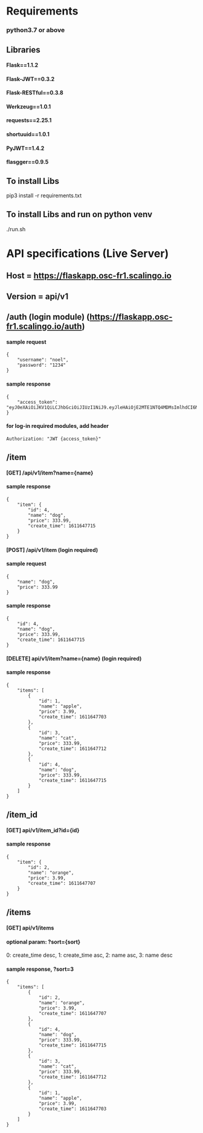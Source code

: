 # Requirements
### python3.7 or above

## Libraries
#### Flask==1.1.2
#### Flask-JWT==0.3.2
#### Flask-RESTful==0.3.8
#### Werkzeug==1.0.1
#### requests==2.25.1
#### shortuuid==1.0.1
#### PyJWT==1.4.2
#### flasgger==0.9.5

## To install Libs
pip3 install -r requirements.txt

## To install Libs and run on python venv
./run.sh



# API specifications (Live Server)
## Host = https://flaskapp.osc-fr1.scalingo.io
## Version = api/v1
## /auth (login module) (https://flaskapp.osc-fr1.scalingo.io/auth)
#### sample request 
    {
        "username": "noel",
        "password": "1234"
    }
#### sample response
    {
        "access_token": "eyJ0eXAiOiJKV1QiLCJhbGciOiJIUzI1NiJ9.eyJleHAiOjE2MTE1NTQ4MDMsImlhdCI6MTYxMTU1NDUwMywibmJmIjoxNjExNTU0NTAzLCJpZGVudGl0eSI6Mn0.Z9pJB8wWdSJWXD5uO_MjDPuRZnozTG2jL7ZfjftcEuQ"
    }
#### for log-in required modules, add header
    Authorization: "JWT {access_token}"
## /item
#### [GET] /api/v1/item?name={name} 
#### sample response 
    {
        "item": {
            "id": 4,
            "name": "dog",
            "price": 333.99,
            "create_time": 1611647715
        }
    }

#### [POST] /api/v1/item  (login required)
#### sample request 
    {
        "name": "dog",
        "price": 333.99
    }
#### sample response 
    {
        "id": 4,
        "name": "dog",
        "price": 333.99,
        "create_time": 1611647715
    }

#### [DELETE] api/v1/item?name={name} (login required)
#### sample response
    {
        "items": [
            {
                "id": 1,
                "name": "apple",
                "price": 3.99,
                "create_time": 1611647703
            },
            {
                "id": 3,
                "name": "cat",
                "price": 333.99,
                "create_time": 1611647712
            },
            {
                "id": 4,
                "name": "dog",
                "price": 333.99,
                "create_time": 1611647715
            }
        ]
    }

## /item_id
#### [GET] api/v1/item_id?id={id}
#### sample response
    {
        "item": {
            "id": 2,
            "name": "orange",
            "price": 3.99,
            "create_time": 1611647707
        }
    }

## /items
#### [GET] api/v1/items
#### optional param: ?sort={sort}
0: create_time desc, 1: create_time asc, 2: name asc, 3: name desc
#### sample response, ?sort=3
    {
        "items": [
            {
                "id": 2,
                "name": "orange",
                "price": 3.99,
                "create_time": 1611647707
            },
            {
                "id": 4,
                "name": "dog",
                "price": 333.99,
                "create_time": 1611647715
            },
            {
                "id": 3,
                "name": "cat",
                "price": 333.99,
                "create_time": 1611647712
            },
            {
                "id": 1,
                "name": "apple",
                "price": 3.99,
                "create_time": 1611647703
            }
        ]
    }